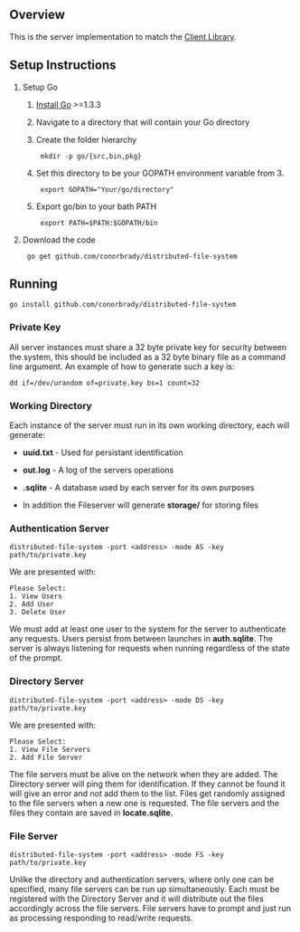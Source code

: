 ## Overview
This is the server implementation to match the [Client Library](http://github.com/conorbrady/dfs-client).

## Setup Instructions
1. Setup Go 
	1. [Install Go](https://golang.org/doc/install) >=1.3.3
	2. Navigate to a directory that will contain your Go directory
	3. Create the folder hierarchy

			mkdir -p go/{src,bin,pkg}
	4. Set this directory to be your GOPATH environment variable from 3.

			export GOPATH="Your/go/directory"
	5. Export go/bin to your bath PATH

			export PATH=$PATH:$GOPATH/bin

4. Download the code

		go get github.com/conorbrady/distributed-file-system

## Running

	go install github.com/conorbrady/distributed-file-system
### Private Key
All server instances must share a 32 byte private key for security between the
system, this should be included as a 32 byte binary file as a command line
argument. An example of how to generate such a key is:

	dd if=/dev/urandom of=private.key bs=1 count=32
### Working Directory
Each instance of the server must run in its own working directory, each will
generate:

* **uuid.txt** - Used for persistant identification

* **out.log** - A log of the servers operations

* **.sqlite** - A database used by each server for its own purposes

* In addition the Fileserver will generate **storage/** for storing files

### Authentication Server

	distributed-file-system -port <address> -mode AS -key path/to/private.key

We are presented with:
```
Please Select:
1. View Users
2. Add User
3. Delete User
```

We must add at least one user to the system for the server to authenticate any
requests. Users persist from between launches in **auth.sqlite**. The server is
always listening for requests when running regardless of the state of the prompt.

### Directory Server

	distributed-file-system -port <address> -mode DS -key path/to/private.key

We are presented with:
```
Please Select:
1. View File Servers
2. Add File Server
```

The file servers must be alive on the network when they are added. The Directory
server will ping them for identification. If they cannot be found it will give
an error and not add them to the list. Files get randomly assigned to the file
servers when a new one is requested. The file servers and the files they contain
are saved in **locate.sqlite**.

### File Server

	distributed-file-system -port <address> -mode FS -key path/to/private.key

Unlike the directory and authentication servers, where only one can be specified,
many file servers can be run up simultaneously. Each must be registered with the
Directory Server and it will distribute out the files accordingly across the file
servers. File servers have to prompt and just run as processing responding to read/write
requests.

